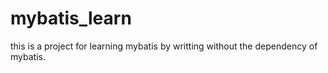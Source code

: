# mybatis_learn
this is a project for learning mybatis by writting without the dependency of mybatis.
